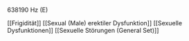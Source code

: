 638190 Hz (E)

[[Frigidität]]
[[Sexual (Male) erektiler Dysfunktion]]
[[Sexuelle Dysfunktionen]]
[[Sexuelle Störungen (General Set)]]